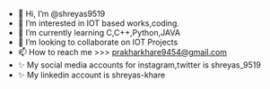 - 👋 Hi, I’m @shreyas9519
- 👀 I’m interested in IOT based works,coding.
- 🌱 I’m currently learning C,C++,Python,JAVA
- 💞️ I’m looking to collaborate on IOT Projects
- 📫 How to reach me >>> prakharkhare9454@gmail.com
- ✨ My social media accounts for instagram,twitter is shreyas_9519
- ✨ My linkedin account is shreyas-khare

<!---
shreyas9519/shreyas9519 is a ✨ special ✨ repository because its `README.md` (this file) appears on your GitHub profile.
You can click the Preview link to take a look at your changes.
--->
